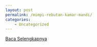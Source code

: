 ```yaml
---
layout: post
permalink: /mimpi-rebutan-kamar-mandi/
categories:
    - Uncategorized
---
```


[Baca Selengkapnya](/01)